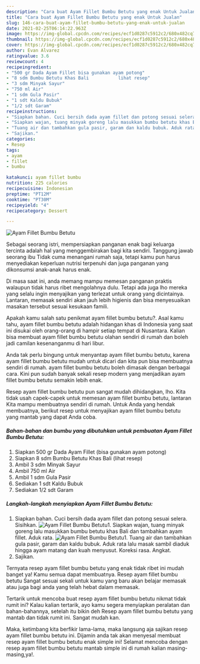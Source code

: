 ```yaml
---
description: "Cara buat Ayam Fillet Bumbu Betutu yang enak Untuk Jualan"
title: "Cara buat Ayam Fillet Bumbu Betutu yang enak Untuk Jualan"
slug: 146-cara-buat-ayam-fillet-bumbu-betutu-yang-enak-untuk-jualan
date: 2021-02-25T06:14:22.963Z
image: https://img-global.cpcdn.com/recipes/ecf1d0287c5912c2/680x482cq70/ayam-fillet-bumbu-betutu-foto-resep-utama.jpg
thumbnail: https://img-global.cpcdn.com/recipes/ecf1d0287c5912c2/680x482cq70/ayam-fillet-bumbu-betutu-foto-resep-utama.jpg
cover: https://img-global.cpcdn.com/recipes/ecf1d0287c5912c2/680x482cq70/ayam-fillet-bumbu-betutu-foto-resep-utama.jpg
author: Evan Alvarez
ratingvalue: 3.6
reviewcount: 4
recipeingredient:
- "500 gr Dada Ayam Fillet bisa gunakan ayam potong"
- "8 sdm Bumbu Betutu Khas Bali           lihat resep"
- "3 sdm Minyak Sayur"
- "750 ml Air"
- "1 sdm Gula Pasir"
- "1 sdt Kaldu Bubuk"
- "1/2 sdt Garam"
recipeinstructions:
- "Siapkan bahan. Cuci bersih dada ayam fillet dan potong sesuai selera. Sisihkan."
- "Siapkan wajan, tuang minyak goreng lalu masukkan bumbu betutu khas Bali dan tambahkan ayam fillet. Aduk rata."
- "Tuang air dan tambahkan gula pasir, garam dan kaldu bubuk. Aduk rata lalu masak sambil diaduk hingga ayam matang dan kuah menyusut. Koreksi rasa. Angkat."
- "Sajikan."
categories:
- Resep
tags:
- ayam
- fillet
- bumbu

katakunci: ayam fillet bumbu 
nutrition: 225 calories
recipecuisine: Indonesian
preptime: "PT12M"
cooktime: "PT30M"
recipeyield: "4"
recipecategory: Dessert

---
```



![Ayam Fillet Bumbu Betutu](https://img-global.cpcdn.com/recipes/ecf1d0287c5912c2/680x482cq70/ayam-fillet-bumbu-betutu-foto-resep-utama.jpg)

Sebagai seorang istri, mempersiapkan panganan enak bagi keluarga tercinta adalah hal yang menggembirakan bagi kita sendiri. Tanggung jawab seorang ibu Tidak cuma menangani rumah saja, tetapi kamu pun harus menyediakan keperluan nutrisi terpenuhi dan juga panganan yang dikonsumsi anak-anak harus enak.

Di masa  saat ini, anda memang mampu memesan panganan praktis walaupun tidak harus ribet mengolahnya dulu. Tetapi ada juga lho mereka yang selalu ingin menyajikan yang terlezat untuk orang yang dicintainya. Lantaran, memasak sendiri akan jauh lebih higienis dan bisa menyesuaikan masakan tersebut sesuai kesukaan famili. 



Apakah kamu salah satu penikmat ayam fillet bumbu betutu?. Asal kamu tahu, ayam fillet bumbu betutu adalah hidangan khas di Indonesia yang saat ini disukai oleh orang-orang di hampir setiap tempat di Nusantara. Kalian bisa membuat ayam fillet bumbu betutu olahan sendiri di rumah dan boleh jadi camilan kesenanganmu di hari libur.

Anda tak perlu bingung untuk menyantap ayam fillet bumbu betutu, karena ayam fillet bumbu betutu mudah untuk dicari dan kita pun bisa membuatnya sendiri di rumah. ayam fillet bumbu betutu boleh dimasak dengan berbagai cara. Kini pun sudah banyak sekali resep modern yang menjadikan ayam fillet bumbu betutu semakin lebih enak.

Resep ayam fillet bumbu betutu pun sangat mudah dihidangkan, lho. Kita tidak usah capek-capek untuk memesan ayam fillet bumbu betutu, lantaran Kita mampu membuatnya sendiri di rumah. Untuk Anda yang hendak membuatnya, berikut resep untuk menyajikan ayam fillet bumbu betutu yang mantab yang dapat Anda coba.

<!--inarticleads1-->

##### Bahan-bahan dan bumbu yang dibutuhkan untuk pembuatan Ayam Fillet Bumbu Betutu:

1. Siapkan 500 gr Dada Ayam Fillet (bisa gunakan ayam potong)
1. Siapkan 8 sdm Bumbu Betutu Khas Bali           (lihat resep)
1. Ambil 3 sdm Minyak Sayur
1. Ambil 750 ml Air
1. Ambil 1 sdm Gula Pasir
1. Sediakan 1 sdt Kaldu Bubuk
1. Sediakan 1/2 sdt Garam




<!--inarticleads2-->

##### Langkah-langkah menyiapkan Ayam Fillet Bumbu Betutu:

1. Siapkan bahan. Cuci bersih dada ayam fillet dan potong sesuai selera. Sisihkan.
<img src="https://img-global.cpcdn.com/steps/92909e0d4b69e7f0/160x128cq70/ayam-fillet-bumbu-betutu-langkah-memasak-1-foto.jpg" alt="Ayam Fillet Bumbu Betutu">1. Siapkan wajan, tuang minyak goreng lalu masukkan bumbu betutu khas Bali dan tambahkan ayam fillet. Aduk rata.
<img src="https://img-global.cpcdn.com/steps/5d8268a81bd8d8c7/160x128cq70/ayam-fillet-bumbu-betutu-langkah-memasak-2-foto.jpg" alt="Ayam Fillet Bumbu Betutu">1. Tuang air dan tambahkan gula pasir, garam dan kaldu bubuk. Aduk rata lalu masak sambil diaduk hingga ayam matang dan kuah menyusut. Koreksi rasa. Angkat.
1. Sajikan.




Ternyata resep ayam fillet bumbu betutu yang enak tidak ribet ini mudah banget ya! Kamu semua dapat membuatnya. Resep ayam fillet bumbu betutu Sangat sesuai sekali untuk kamu yang baru akan belajar memasak atau juga bagi anda yang telah hebat dalam memasak.

Tertarik untuk mencoba buat resep ayam fillet bumbu betutu nikmat tidak rumit ini? Kalau kalian tertarik, ayo kamu segera menyiapkan peralatan dan bahan-bahannya, setelah itu bikin deh Resep ayam fillet bumbu betutu yang mantab dan tidak rumit ini. Sangat mudah kan. 

Maka, ketimbang kita berfikir lama-lama, maka langsung aja sajikan resep ayam fillet bumbu betutu ini. Dijamin anda tak akan menyesal membuat resep ayam fillet bumbu betutu enak simple ini! Selamat mencoba dengan resep ayam fillet bumbu betutu mantab simple ini di rumah kalian masing-masing,ya!.

